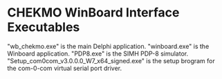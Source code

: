 # CHEKMO WinBoard Interface Executables
"wb_chekmo.exe" is the main Delphi application.
"winboard.exe" is the Winboard application.
"PDP8.exe" is the SIMH PDP-8 simulator.
"Setup_com0com_v3.0.0.0_W7_x64_signed.exe" is the setup brogram for the com-0-com virtual serial port driver.
